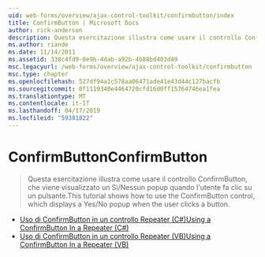 ```yaml
---
uid: web-forms/overview/ajax-control-toolkit/confirmbutton/index
title: ConfirmButton | Microsoft Docs
author: rick-anderson
description: Questa esercitazione illustra come usare il controllo ConfirmButton, che viene visualizzato un Sì/Nessun popup quando l'utente fa clic su un pulsante.
ms.author: riande
ms.date: 11/14/2011
ms.assetid: 338c4fd9-0e9b-4dab-a92b-4b88bd403d49
msc.legacyurl: /web-forms/overview/ajax-control-toolkit/confirmbutton
msc.type: chapter
ms.openlocfilehash: 527df94a1c578aa06471ade41e43d44c127bacfb
ms.sourcegitcommit: 0f1119340e4464720cfd16d0ff15764746ea1fea
ms.translationtype: MT
ms.contentlocale: it-IT
ms.lasthandoff: 04/17/2019
ms.locfileid: "59381822"
---
```

# <a name="confirmbutton"></a><span data-ttu-id="37bc2-103">ConfirmButton</span><span class="sxs-lookup"><span data-stu-id="37bc2-103">ConfirmButton</span></span>

> <span data-ttu-id="37bc2-104">Questa esercitazione illustra come usare il controllo ConfirmButton, che viene visualizzato un Sì/Nessun popup quando l'utente fa clic su un pulsante.</span><span class="sxs-lookup"><span data-stu-id="37bc2-104">This tutorial shows how to use the ConfirmButton control, which displays a Yes/No popup when the user clicks a button.</span></span>


- [<span data-ttu-id="37bc2-105">Uso di ConfirmButton in un controllo Repeater (C#)</span><span class="sxs-lookup"><span data-stu-id="37bc2-105">Using a ConfirmButton In a Repeater (C#)</span></span>](using-a-confirmbutton-in-a-repeater-cs.md)
- [<span data-ttu-id="37bc2-106">Uso di ConfirmButton in un controllo Repeater (VB)</span><span class="sxs-lookup"><span data-stu-id="37bc2-106">Using a ConfirmButton In a Repeater (VB)</span></span>](using-a-confirmbutton-in-a-repeater-vb.md)
